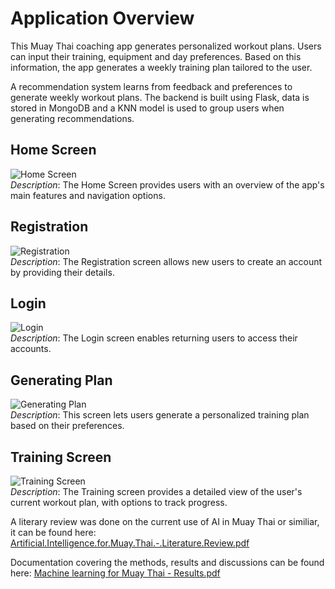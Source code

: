 # Application Overview
This Muay Thai coaching app generates personalized workout plans. Users can input their training, equipment and day preferences. Based on this information, the app generates a weekly training plan tailored to the user.

A recommendation system learns from feedback and preferences to generate weekly workout plans. The backend is built using Flask, data is stored in MongoDB and a KNN model is used to group users when generating recommendations. 

## Home Screen
![Home Screen](https://github.com/user-attachments/assets/3ff6497b-4696-4472-9a03-95bf04b5575a)  
*Description*: The Home Screen provides users with an overview of the app's main features and navigation options.

## Registration
![Registration](https://github.com/user-attachments/assets/17c3da00-4741-41db-87a8-497166b660b9)  
*Description*: The Registration screen allows new users to create an account by providing their details.

## Login
![Login](https://github.com/user-attachments/assets/a532f530-8d02-438a-b955-e308f092ea76)  
*Description*: The Login screen enables returning users to access their accounts.

## Generating Plan
![Generating Plan](https://github.com/user-attachments/assets/7bde962e-400a-4b9c-aedd-9e6691e849ec)  
*Description*: This screen lets users generate a personalized training plan based on their preferences.

## Training Screen
![Training Screen](https://github.com/user-attachments/assets/1e3238fe-8f8e-4803-8e8c-ce79877219c6)  
*Description*: The Training screen provides a detailed view of the user's current workout plan, with options to track progress.


A literary review was done on the current use of AI in Muay Thai or similiar, it can be found here: [Artificial.Intelligence.for.Muay.Thai.-.Literature.Review.pdf](https://github.com/user-attachments/files/16882821/Artificial.Intelligence.for.Muay.Thai.-.Literature.Review.pdf)


Documentation covering the methods, results and discussions can be found here: [Machine learning for Muay Thai - Results.pdf](https://github.com/user-attachments/files/16882786/Machine.learning.for.Muay.Thai.-.Results.pdf)



